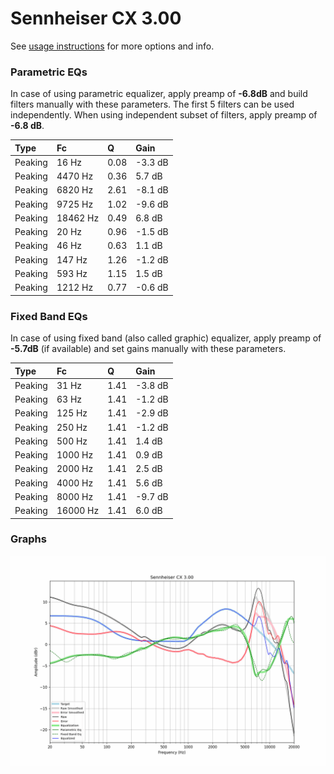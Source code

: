 # Sennheiser CX 3.00
See [usage instructions](https://github.com/jaakkopasanen/AutoEq#usage) for more options and info.

### Parametric EQs
In case of using parametric equalizer, apply preamp of **-6.8dB** and build filters manually
with these parameters. The first 5 filters can be used independently.
When using independent subset of filters, apply preamp of **-6.8 dB**.

| Type    | Fc       |    Q | Gain    |
|:--------|:---------|:-----|:--------|
| Peaking | 16 Hz    | 0.08 | -3.3 dB |
| Peaking | 4470 Hz  | 0.36 | 5.7 dB  |
| Peaking | 6820 Hz  | 2.61 | -8.1 dB |
| Peaking | 9725 Hz  | 1.02 | -9.6 dB |
| Peaking | 18462 Hz | 0.49 | 6.8 dB  |
| Peaking | 20 Hz    | 0.96 | -1.5 dB |
| Peaking | 46 Hz    | 0.63 | 1.1 dB  |
| Peaking | 147 Hz   | 1.26 | -1.2 dB |
| Peaking | 593 Hz   | 1.15 | 1.5 dB  |
| Peaking | 1212 Hz  | 0.77 | -0.6 dB |

### Fixed Band EQs
In case of using fixed band (also called graphic) equalizer, apply preamp of **-5.7dB**
(if available) and set gains manually with these parameters.

| Type    | Fc       |    Q | Gain    |
|:--------|:---------|:-----|:--------|
| Peaking | 31 Hz    | 1.41 | -3.8 dB |
| Peaking | 63 Hz    | 1.41 | -1.2 dB |
| Peaking | 125 Hz   | 1.41 | -2.9 dB |
| Peaking | 250 Hz   | 1.41 | -1.2 dB |
| Peaking | 500 Hz   | 1.41 | 1.4 dB  |
| Peaking | 1000 Hz  | 1.41 | 0.9 dB  |
| Peaking | 2000 Hz  | 1.41 | 2.5 dB  |
| Peaking | 4000 Hz  | 1.41 | 5.6 dB  |
| Peaking | 8000 Hz  | 1.41 | -9.7 dB |
| Peaking | 16000 Hz | 1.41 | 6.0 dB  |

### Graphs
![](./Sennheiser%20CX%203.00.png)
